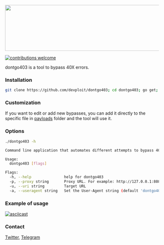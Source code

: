 <p align="center">
<img src="https://i.imgur.com/T5P5ZG0.png" width="600" height="150" >
</p>

[![contributions welcome](https://img.shields.io/badge/contributions-welcome-brightgreen.svg?style=flat)](https://github.com/dwyl/esta/issues)

dontgo403 is a tool to bypass 40X errors.

### Installation
```bash
git clone https://github.com/devploit/dontgo403; cd dontgo403; go get; go build
```

### Customization
If you want to edit or add new bypasses, you can add it directly to the specific file in [payloads](https://github.com/devploit/dontgo403/tree/main/payloads) folder and the tool will use it.


### Options
```bash
./dontgo403 -h

Command line application that automates different attempts to bypass 40X codes

Usage:
  dontgo403 [flags]

Flags:
  -h, --help               help for dontgo403
  -p, --proxy string       Proxy URL. For example: http://127.0.0.1:8080
  -u, --uri string         Target URL
  -a, --useragent string   Set the User-Agent string (default 'dontgo403/0.2')
```


### Example of usage
[![asciicast](https://asciinema.org/a/9AFjTMaPDdnQ6IIQLnvW22AyV.svg)](https://asciinema.org/a/9AFjTMaPDdnQ6IIQLnvW22AyV)


### Contact
[Twitter](https://www.twitter.com/devploit), [Telegram](https://t.me/devploit)
